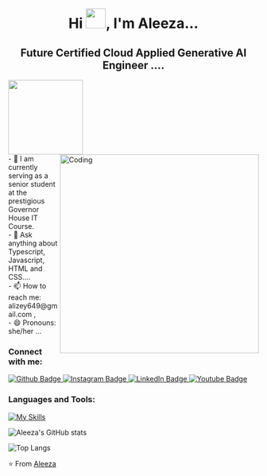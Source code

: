 <h1 align="center">Hi <img src="https://raw.githubusercontent.com/iampavangandhi/iampavangandhi/master/gifs/Hi.gif" height="40px">, I'm Aleeza...</h1>
<h2 align="center">Future Certified Cloud Applied Generative AI Engineer ....</h2>

<!-- Profile Views Counter and Coding Image -->
 <img width="150" src="https://visitcount.itsvg.in/api?id=Aleeze123&label=Profile%20Views%20&color=11&icon=8&pretty=true" />
<img align="right" alt="Coding" width="400" src="https://i.pinimg.com/736x/84/a0/7e/84a07e5c227ad2345d7e807925849ee2.jpg"/>
    <p style="margin: 0;">- 🔭 I am currently serving as a senior student at the prestigious Governor House IT Course.</p>
    <p style="margin: 0;">- 💬 Ask anything about Typescript, Javascript, HTML and CSS....</p>
    <p style="margin: 0;">- 📫 How to reach me: alizey649@gmail.com , <a href="https://www.linkedin.com/in/aleeza-a-i68735305/#:~:text=www.linkedin.com/in/aleeza%2Da%2Di68735305"></a></p>
    <p style="margin: 0;">- 😄 Pronouns: she/her ...</p>

### Connect with me:
<div id="badges">
  <a href="https://github.com/Aleeze123#:~:text=Aleeze,-Aleeze123%20%C2%B7%20she">
    <img src="https://img.shields.io/badge/Github-deeppink?style=for-the-badge&logo=Github&logoColor=white" alt="Github Badge"/>
  </a>
  <a href="https://www.instagram.com/aleeze__1710/#">
    <img src="https://img.shields.io/badge/Instagram-purple?style=for-the-badge&logo=instagram&logoColor=white" alt="Instagram Badge"/>
  </a>
  <a href="https://www.linkedin.com/in/aleeza-a-i68735305/#:~:text=www.linkedin.com/in/aleeza%2Da%2Di68735305">
    <img src="https://img.shields.io/badge/LinkedIn-blue?style=for-the-badge&logo=linkedIn&logoColor=white" alt="LinkedIn Badge"/>
  </a>
  <a href="https://www.youtube.com/@alizey_a">
    <img src="https://img.shields.io/badge/Youtube-maroon?style=for-the-badge&logo=Youtube&logoColor=white" alt="Youtube Badge"/>
  </a>
</div>

### Languages and Tools:
[![My Skills](https://skillicons.dev/icons?i=typescript,javascript,github,instagram,vscode,npm,twitter,linkedIn,discord=5)](https://skillicons.dev)

![Aleeza's GitHub stats](https://github-readme-stats.vercel.app/api?username=Aleeze123&show_icons=true&theme=dark)

![Top Langs](https://github-readme-stats.vercel.app/api/top-langs/?username=Aleeze123&theme=dark)

<!-- Proudly created with GPRM ( https://gprm.itsvg.in ) -->
⭐️ From <a href="https://github.com/Aleeze123#:~:text=Aleeze,-Aleeze123%20%C2%B7%20she">Aleeza</a>
